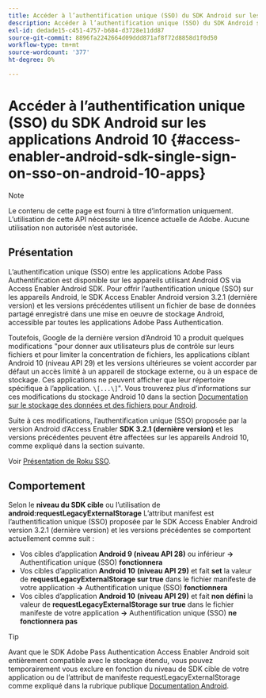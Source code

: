 ```yaml
---
title: Accéder à l’authentification unique (SSO) du SDK Android sur les applications Android 10
description: Accéder à l’authentification unique (SSO) du SDK Android sur les applications Android 10
exl-id: dedade15-c451-4757-b684-d3728e11dd87
source-git-commit: 8896fa2242664d09ddd871af8f72d8858d1f0d50
workflow-type: tm+mt
source-wordcount: '377'
ht-degree: 0%

---
```


# Accéder à l’authentification unique (SSO) du SDK Android sur les applications Android 10 {#access-enabler-android-sdk-single-sign-on-sso-on-android-10-apps}

>[!NOTE]
>
>Le contenu de cette page est fourni à titre d’information uniquement. L’utilisation de cette API nécessite une licence actuelle de Adobe. Aucune utilisation non autorisée n’est autorisée.

## Présentation

L’authentification unique (SSO) entre les applications Adobe Pass Authentification est disponible sur les appareils utilisant Android OS via Access Enabler Android SDK. Pour offrir l’authentification unique (SSO) sur les appareils Android, le SDK Access Enabler Android version 3.2.1 (dernière version) et les versions précédentes utilisent un fichier de base de données partagé enregistré dans une mise en oeuvre de stockage Android, accessible par toutes les applications Adobe Pass Authentication.

Toutefois, Google de la dernière version d’Android 10 a produit quelques modifications &quot;pour donner aux utilisateurs plus de contrôle sur leurs fichiers et pour limiter la concentration de fichiers, les applications ciblant Android 10 (niveau API 29) et les versions ultérieures se voient accorder par défaut un accès limité à un appareil de stockage externe, ou à un espace de stockage. Ces applications ne peuvent afficher que leur répertoire spécifique à l’application. `\[...\]`&quot;. Vous trouverez plus d’informations sur ces modifications du stockage Android 10 dans la section [Documentation sur le stockage des données et des fichiers pour Android](https://developer.android.com/training/data-storage/files/external-scoped).

Suite à ces modifications, l’authentification unique (SSO) proposée par la version Android d’Access Enabler **SDK 3.2.1 (dernière version)** et les versions précédentes peuvent être affectées sur les appareils Android 10, comme expliqué dans la section suivante.

Voir [Présentation de Roku SSO](/help/authentication/roku-sso-overview.md).

## Comportement

Selon le **niveau du SDK cible** ou l’utilisation de **android:requestLegacyExternalStorage** L’attribut manifest est l’authentification unique (SSO) proposée par le SDK Access Enabler Android version 3.2.1 (dernière version) et les versions précédentes se comportent actuellement comme suit :

- Vos cibles d’application **Android 9 (niveau API 28)** ou inférieur **-\>** Authentification unique (SSO) **fonctionnera**
- Vos cibles d’application **Android 10** **(niveau API 29)** et fait **set** la valeur de **requestLegacyExternalStorage sur true** dans le fichier manifeste de votre application **-\>** Authentification unique (SSO) **fonctionnera**
- Vos cibles d’application **Android 10** **(niveau API 29)** et fait **non défini** la valeur de **requestLegacyExternalStorage sur true** dans le fichier manifeste de votre application **-\>** Authentification unique (SSO) **ne fonctionnera pas**


>[!TIP]
>
> Avant que le SDK Adobe Pass Authentication Access Enabler Android soit entièrement compatible avec le stockage étendu, vous pouvez temporairement vous exclure en fonction du niveau de SDK cible de votre application ou de l’attribut de manifeste requestLegacyExternalStorage comme expliqué dans la rubrique publique [Documentation Android](https://developer.android.com/training/data-storage/files/external-scoped#opt-out-of-scoped-storage).
